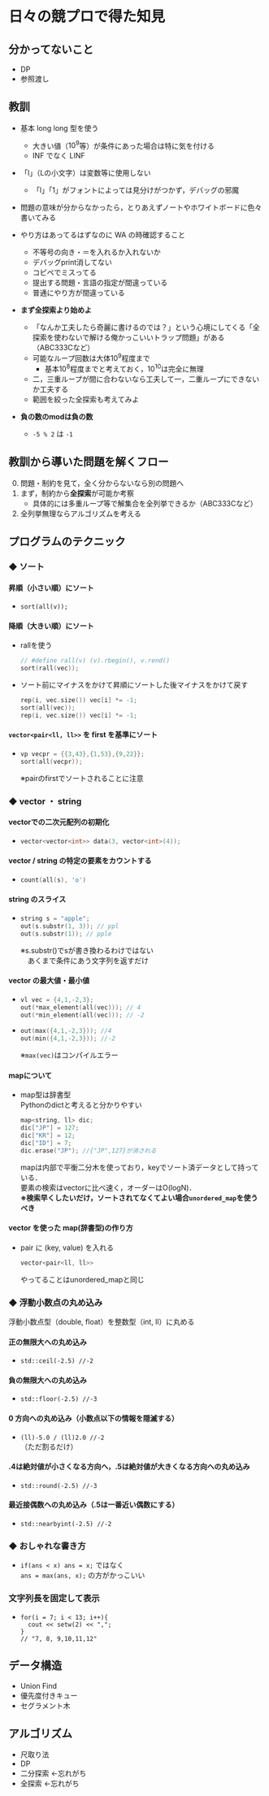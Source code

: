 # 日々の競プロで得た知見

## 分かってないこと

- DP
- 参照渡し

## 教訓

- 基本 long long 型を使う
  - 大きい値（$10^9$等）が条件にあった場合は特に気を付ける
  - INF でなく LINF

- 「l」（Lの小文字）は変数等に使用しない
  - 「l」「1」がフォントによっては見分けがつかず，デバッグの邪魔

- 問題の意味が分からなかったら，とりあえずノートやホワイトボードに色々書いてみる

- やり方はあってるはずなのに WA の時確認すること
  - 不等号の向き・＝を入れるか入れないか
  - デバッグprint消してない
  - コピペでミスってる
  - 提出する問題・言語の指定が間違っている
  - 普通にやり方が間違っている

- **まず全探索より始めよ**
  - 「なんか工夫したら奇麗に書けるのでは？」という心境にしてくる「全探索を使わないで解ける俺かっこいいトラップ問題」がある（ABC333Cなど）
  - 可能なループ回数は大体$10^9$程度まで
    - 基本$10^8$程度までと考えておく，$10^10$は完全に無理
  - 二，三重ループが間に合わないなら工夫して一，二重ループにできないか工夫する
  - 範囲を絞った全探索も考えてみよ

- **負の数のmodは負の数**
  - `-5 % 2` は `-1`

## 教訓から導いた問題を解くフロー

0. 問題・制約を見て，全く分からないなら別の問題へ
1. まず，制約から**全探索**が可能か考察
    - 具体的には多重ループ等で解集合を全列挙できるか（ABC333Cなど）
2. 全列挙無理ならアルゴリズムを考える

## プログラムのテクニック

### ◆  ソート

#### 昇順（小さい順）にソート  

- `sort(all(v));`

#### 降順（大きい順）にソート  

- rallを使う
  ```cpp
  // #define rall(v) (v).rbegin(), v.rend()
  sort(rall(vec));
  ```
- ソート前にマイナスをかけて昇順にソートした後マイナスをかけて戻す
  ```cpp
  rep(i, vec.size()) vec[i] *= -1;
  sort(all(vec));
  rep(i, vec.size()) vec[i] *= -1;
  ```

#### `vector<pair<ll, ll>>` を first を基準にソート  

- ```cpp
  vp vecpr = {{3,43},{1,53},{9,22}};
  sort(all(vecpr));
  ```
  ※pairのfirstでソートされることに注意

### ◆ vector ・ string

#### vectorでの二次元配列の初期化  

- ```cpp
  vector<vector<int>> data(3, vector<int>(4));
  ```

#### vector / string の特定の要素をカウントする  

- ```cpp
  count(all(s), 'o')
  ```

#### string のスライス 

- ```cpp
  string s = "apple";
  out(s.substr(1, 3)); // ppl
  out(s.substr(1)); // pple
  ```
  ※s.substr()でsが書き換わるわけではない  
  　あくまで条件にあう文字列を返すだけ

#### vector の最大値・最小値  

- ```cpp
  vl vec = {4,1,-2,3};
  out(*max_element(all(vec))); // 4
  out(*min_element(all(vec))); // -2
  ```

- ```cpp
  out(max({4,1,-2,3})); //4
  out(min({4,1,-2,3})); //-2
  ```
  ※`max(vec)`はコンパイルエラー

#### mapについて

- map型は辞書型  
  Pythonのdictと考えると分かりやすい  
  ```cpp
  map<string, ll> dic;
  dic["JP"] = 127;
  dic["KR"] = 12;
  dic["ID"] = 7;
  dic.erase("JP"); //{"JP",127}が消される
  ```
  mapは内部で平衡二分木を使っており，keyでソート済データとして持っている．  
  要素の検索はvectorに比べ速く，オーダーはO(logN)．  
  **※検索早くしたいだけ，ソートされてなくてよい場合`unordered_map`を使うべき**

#### vector を使った map(辞書型)の作り方

- pair に (key, value) を入れる  
  ```cpp
  vector<pair<ll, ll>>
  ```
  やってることはunordered_mapと同じ

### ◆ 浮動小数点の丸め込み

浮動小数点型（double, float）を整数型（int, ll）に丸める

#### 正の無限大への丸め込み

- `std::ceil(-2.5) //-2`

#### 負の無限大への丸め込み

- `std::floor(-2.5) //-3`

#### 0 方向への丸め込み（小数点以下の情報を隠滅する）

- `(ll)-5.0 / (ll)2.0 //-2`  
（ただ割るだけ）

#### .4は絶対値が小さくなる方向へ，.5は絶対値が大きくなる方向への丸め込み

- `std::round(-2.5) //-3`

#### 最近接偶数への丸め込み（.5は一番近い偶数にする）

- `std::nearbyint(-2.5) //-2`

### ◆ おしゃれな書き方

- `if(ans < x) ans = x;` ではなく  
`ans = max(ans, x);` の方がかっこいい

### 文字列長を固定して表示

- ```
  for(i = 7; i < 13; i++){
    cout << setw(2) << ",";
  }
  // "7, 8, 9,10,11,12"
  ```

## データ構造

- Union Find
- 優先度付きキュー
- セグラメント木

## アルゴリズム

- 尺取り法
- DP
- 二分探索 ←忘れがち
- 全探索 ←忘れがち
